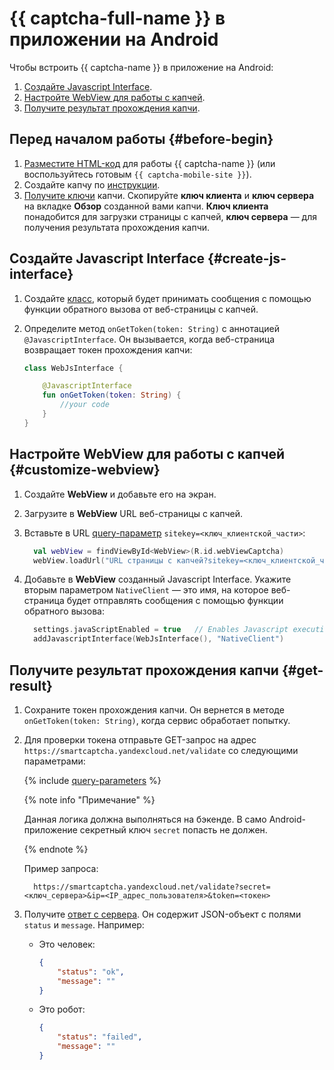 # {{ captcha-full-name }} в приложении на Android

Чтобы встроить {{ captcha-name }} в приложение на Android:

1. [Создайте Javascript Interface](#create-js-interface).
1. [Настройте WebView для работы с капчей](#customize-webview).
1. [Получите результат прохождения капчи](#get-result).

## Перед началом работы {#before-begin}

1. [Разместите HTML-код](../smartcaptcha/tutorials/mobile-app/website.md) для работы {{ captcha-name }} (или воспользуйтесь готовым `{{ captcha-mobile-site }}`).
1. Создайте капчу по [инструкции](../smartcaptcha/operations/create-captcha.md).
1. [Получите ключи](../smartcaptcha/operations/get-keys.md) капчи. Скопируйте **ключ клиента** и **ключ сервера** на вкладке **Обзор** созданной вами капчи. **Ключ клиента** понадобится для загрузки страницы с капчей, **ключ сервера** — для получения результата прохождения капчи.

## Создайте Javascript Interface {#create-js-interface}

1. Создайте [класс](../smartcaptcha/concepts/js-interface.md), который будет принимать сообщения с помощью функции обратного вызова от веб-страницы с капчей.
1. Определите метод `onGetToken(token: String)` с аннотацией `@JavascriptInterface`. Он вызывается, когда веб-страница возвращает токен прохождения капчи:

   ```kotlin
   class WebJsInterface {

       @JavascriptInterface
       fun onGetToken(token: String) {
           //your code
       }
   }
   ```

## Настройте WebView для работы с капчей {#customize-webview}

1. Создайте **WebView** и добавьте его на экран.
1. Загрузите в **WebView** URL веб-страницы с капчей.
1. Вставьте в URL [query-параметр](../smartcaptcha/concepts/widget-methods.md#methods) `sitekey=<ключ_клиентской_части>`:

   ```kotlin
     val webView = findViewById<WebView>(R.id.webViewCaptcha)
     webView.loadUrl("URL страницы с капчей?sitekey=<ключ_клиентской_части>")
   ```

1. Добавьте в **WebView** созданный Javascript Interface. Укажите вторым параметром `NativeClient` — это имя, на которое веб-страница будет отправлять сообщения с помощью функции обратного вызова:

   ```kotlin
     settings.javaScriptEnabled = true   // Enables Javascript execution
     addJavascriptInterface(WebJsInterface(), "NativeClient")
   ```

## Получите результат прохождения капчи {#get-result}

1. Сохраните токен прохождения капчи. Он вернется в методе `onGetToken(token: String)`, когда сервис обработает попытку.
1. Для проверки токена отправьте GET-запрос на адрес `https://smartcaptcha.yandexcloud.net/validate` со следующими параметрами:

   {% include [query-parameters](../_includes/smartcaptcha/query-parameters.md) %}

   {% note info "Примечание" %}

   Данная логика должна выполняться на бэкенде. В само Android-приложение секретный ключ `secret` попасть не должен.

   {% endnote %}

   Пример запроса:

   ```text
     https://smartcaptcha.yandexcloud.net/validate?secret=<ключ_сервера>&ip=<IP_адрес_пользователя>&token=<токен>
   ```

1. Получите [ответ с сервера](../smartcaptcha/concepts/validation.md). Он содержит JSON-объект с полями `status` и `message`. Например:

   * Это человек:

       ```json
       {
           "status": "ok",
           "message": ""
       }
       ```

   * Это робот:

       ```json
       {
           "status": "failed",
           "message": ""
       }
       ```